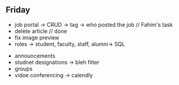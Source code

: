 ## Friday 
* job portal -> CRUD -> tag -> who posted the job // Fahim's task
* delete article // done
* fix image preview
* roles -> student, faculty, staff, alumni-> SQL


<!-- // saturday -->
* announcements 
* studnet designations -> bleh filter
* groups
* vidoe conferencing -> calendly 
